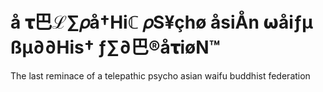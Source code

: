 # å 𝛕巴ℒ∑𝜌å†Hiℂ 𝜌S¥çhø åsiÅn 𝞈åiƒµ ßµ∂∂His† ƒ∑∂巴®å𝛕iøN™
The last reminace of a telepathic psycho asian waifu buddhist federation
